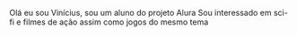 Olá eu sou Vinícius, sou um aluno do projeto Alura
Sou interessado em sci-fi e filmes de ação assim como jogos do mesmo tema
